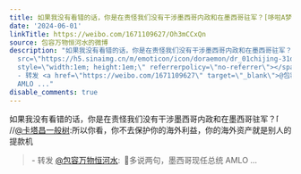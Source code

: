 ```yaml
---
title: 如果我没有看错的话，你是在责怪我们没有干涉墨西哥内政和在墨西哥驻军？[哆啦A梦吃惊]//@卡塔昌一般树:所以你看，你不去保护你的海外利益，你的海外资产就是别...
date: '2024-06-01'
linkTitle: https://weibo.com/1671109627/Oh3mCCxQn
source: 包容万物恒河水的微博
description: "如果我没有看错的话，你是在责怪我们没有干涉墨西哥内政和在墨西哥驻军？<span class=\"url-icon\"><img alt=\"[哆啦A梦吃惊]\"
  src=\"https://h5.sinaimg.cn/m/emoticon/icon/doraemon/dr_01chijing-31d5542cca.png\"
  style=\"width:1em; height:1em;\" referrerpolicy=\"no-referrer\"></span>//<a href=\"https://weibo.com/n/%E5%8D%A1%E5%A1%94%E6%98%8C%E4%B8%80%E8%88%AC%E6%A0%91\">@卡塔昌一般树</a>:所以你看，你不去保护你的海外利益，你的海外资产就是别人的提款机<br><blockquote>
  - 转发 <a href=\"https://weibo.com/1671109627\" target=\"_blank\">@包容万物恒河水</a>: \U0001F53B多说两句，墨西哥现任总统
  AMLO ..."
disable_comments: true
---
```

如果我没有看错的话，你是在责怪我们没有干涉墨西哥内政和在墨西哥驻军？<span class="url-icon"><img alt="[哆啦A梦吃惊]" src="https://h5.sinaimg.cn/m/emoticon/icon/doraemon/dr_01chijing-31d5542cca.png" style="width:1em; height:1em;" referrerpolicy="no-referrer"></span>//<a href="https://weibo.com/n/%E5%8D%A1%E5%A1%94%E6%98%8C%E4%B8%80%E8%88%AC%E6%A0%91">@卡塔昌一般树</a>:所以你看，你不去保护你的海外利益，你的海外资产就是别人的提款机<br><blockquote> - 转发 <a href="https://weibo.com/1671109627" target="_blank">@包容万物恒河水</a>: 🔻多说两句，墨西哥现任总统 AMLO ...